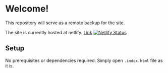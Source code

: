 # Welcome!

This repository will serve as a remote backup for the site.

The site is currently hosted at netlify. [Link](https://udaljamesbernard.netlify.app/)
[![Netlify Status](https://api.netlify.com/api/v1/badges/ec67ee59-99e4-4486-96bf-f1a746d8d03b/deploy-status)](https://app.netlify.com/sites/udaljamesbernard/deploys)
## Setup

No prerequisites or dependencies required. Simply open `.index.html` file as it is.